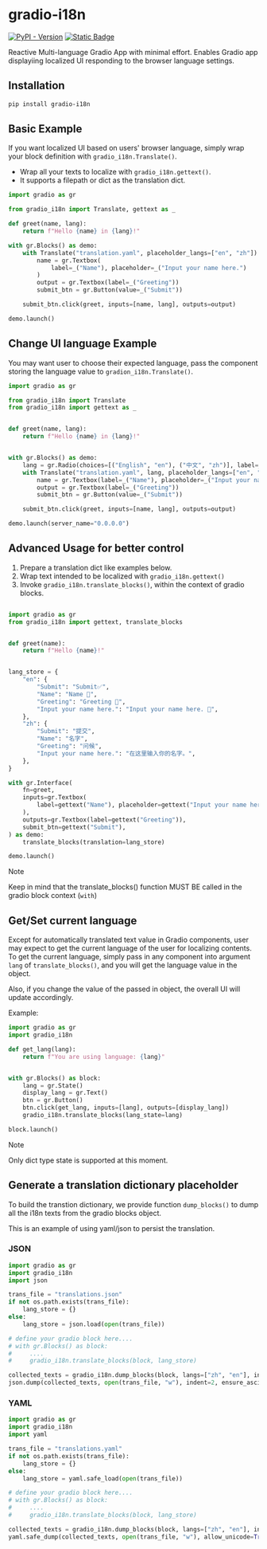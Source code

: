 # gradio-i18n

<a href="https://pypi.org/project/gradio-i18n/" target="_blank"><img alt="PyPI - Version" src="https://img.shields.io/pypi/v/gradio-i18n"></a> <a href="https://github.com/hoveychen/gradio-i18n/issues" target="_blank"><img alt="Static Badge" src="https://img.shields.io/badge/Issues-white?logo=github&logoColor=black"></a> 

Reactive Multi-language Gradio App with minimal effort. Enables Gradio app displayiing localized UI responding to the browser language settings.

## Installation
    
```bash 
pip install gradio-i18n
```

## Basic Example

If you want localized UI based on users' browser language, simply wrap your block definition with `gradio_i18n.Translate()`.
* Wrap all your texts to localize with `gradio_i18n.gettext()`.
* It supports a filepath or dict as the translation dict.

```python
import gradio as gr

from gradio_i18n import Translate, gettext as _

def greet(name, lang):
    return f"Hello {name} in {lang}!"

with gr.Blocks() as demo:
    with Translate("translation.yaml", placeholder_langs=["en", "zh"]) as lang:
        name = gr.Textbox(
            label=_("Name"), placeholder=_("Input your name here.")
        )
        output = gr.Textbox(label=_("Greeting"))
        submit_btn = gr.Button(value=_("Submit"))

    submit_btn.click(greet, inputs=[name, lang], outputs=output)

demo.launch()

```

## Change UI language Example

You may want user to choose their expected language, pass the component storing the language value to `gradion_i18n.Translate()`.

```python
import gradio as gr

from gradio_i18n import Translate
from gradio_i18n import gettext as _


def greet(name, lang):
    return f"Hello {name} in {lang}!"


with gr.Blocks() as demo:
    lang = gr.Radio(choices=[("English", "en"), ("中文", "zh")], label=_("Language"))
    with Translate("translation.yaml", lang, placeholder_langs=["en", "zh"]):
        name = gr.Textbox(label=_("Name"), placeholder=_("Input your name here."))
        output = gr.Textbox(label=_("Greeting"))
        submit_btn = gr.Button(value=_("Submit"))

    submit_btn.click(greet, inputs=[name, lang], outputs=output)

demo.launch(server_name="0.0.0.0")

```

## Advanced Usage for better control

1. Prepare a translation dict like examples below. 
2. Wrap text intended to be localized with `gradio_i18n.gettext()`
3. Invoke `gradio_i18n.translate_blocks()`, within the context of gradio blocks.

```python

import gradio as gr
from gradio_i18n import gettext, translate_blocks


def greet(name):
    return f"Hello {name}!"


lang_store = {
    "en": {
        "Submit": "Submit✅",
        "Name": "Name 📛",
        "Greeting": "Greeting 🎉",
        "Input your name here.": "Input your name here. 📝",
    },
    "zh": {
        "Submit": "提交",
        "Name": "名字",
        "Greeting": "问候",
        "Input your name here.": "在这里输入你的名字。",
    },
}

with gr.Interface(
    fn=greet,
    inputs=gr.Textbox(
        label=gettext("Name"), placeholder=gettext("Input your name here.")
    ),
    outputs=gr.Textbox(label=gettext("Greeting")),
    submit_btn=gettext("Submit"),
) as demo:
    translate_blocks(translation=lang_store)

demo.launch()

```

> [!NOTE]
> Keep in mind that the translate_blocks() function MUST BE called in the gradio block context (`with`)

## Get/Set current language
Except for automatically translated text value in Gradio components, user may expect to get the current language of the user for localizing contents. To get the current language, simply pass in any component into argument `lang` of `translate_blocks()`, and you will get the language value in the object.

Also, if you change the value of the passed in object, the overall UI will update accordingly.

Example:
```python
import gradio as gr
import gradio_i18n

def get_lang(lang):
    return f"You are using language: {lang}"


with gr.Blocks() as block:
    lang = gr.State()
    display_lang = gr.Text()
    btn = gr.Button()
    btn.click(get_lang, inputs=[lang], outputs=[display_lang])
    gradio_i18n.translate_blocks(lang_state=lang)

block.launch()
```

> [!NOTE]
> Only dict type state is supported at this moment.

## Generate a translation dictionary placeholder

To build the transtion dictionary, we provide function `dump_blocks()` to dump all the i18n texts from the gradio blocks object.

This is an example of using yaml/json to persist the translation.


### JSON
```python
import gradio as gr
import gradio_i18n
import json

trans_file = "translations.json"
if not os.path.exists(trans_file):
    lang_store = {}
else:
    lang_store = json.load(open(trans_file))

# define your gradio block here....
# with gr.Blocks() as block:
#     ....
#     gradio_i18n.translate_blocks(block, lang_store)

collected_texts = gradio_i18n.dump_blocks(block, langs=["zh", "en"], include_translations=lang_store)
json.dump(collected_texts, open(trans_file, "w"), indent=2, ensure_ascii=False)
```

### YAML
```python
import gradio as gr
import gradio_i18n
import yaml

trans_file = "translations.yaml"
if not os.path.exists(trans_file):
    lang_store = {}
else:
    lang_store = yaml.safe_load(open(trans_file))

# define your gradio block here....
# with gr.Blocks() as block:
#     ....
#     gradio_i18n.translate_blocks(block, lang_store)

collected_texts = gradio_i18n.dump_blocks(block, langs=["zh", "en"], include_translations=lang_store)
yaml.safe_dump(collected_texts, open(trans_file, "w"), allow_unicode=True)
```
